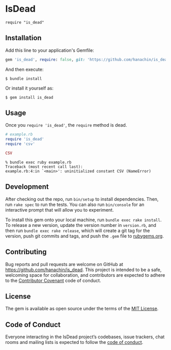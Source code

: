 # IsDead

`require "is_dead"`

## Installation

Add this line to your application's Gemfile:

```ruby
gem 'is_dead', require: false, git: 'https://github.com/hanachin/is_dead.git'
```

And then execute:

    $ bundle install

Or install it yourself as:

    $ gem install is_dead

## Usage

Once you `require 'is_dead'`, the `require` method is dead.

```rb
# example.rb
require 'is_dead'
require 'csv'

CSV
```

```
% bundle exec ruby example.rb
Traceback (most recent call last):
example.rb:4:in `<main>': uninitialized constant CSV (NameError)
```

## Development

After checking out the repo, run `bin/setup` to install dependencies. Then, run `rake spec` to run the tests. You can also run `bin/console` for an interactive prompt that will allow you to experiment.

To install this gem onto your local machine, run `bundle exec rake install`. To release a new version, update the version number in `version.rb`, and then run `bundle exec rake release`, which will create a git tag for the version, push git commits and tags, and push the `.gem` file to [rubygems.org](https://rubygems.org).

## Contributing

Bug reports and pull requests are welcome on GitHub at https://github.com/hanachin/is_dead. This project is intended to be a safe, welcoming space for collaboration, and contributors are expected to adhere to the [Contributor Covenant](http://contributor-covenant.org) code of conduct.

## License

The gem is available as open source under the terms of the [MIT License](https://opensource.org/licenses/MIT).

## Code of Conduct

Everyone interacting in the IsDead project’s codebases, issue trackers, chat rooms and mailing lists is expected to follow the [code of conduct](https://github.com/hanachin/is_dead/blob/master/CODE_OF_CONDUCT.md).
